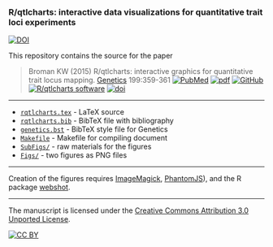 ### R/qtlcharts: interactive data visualizations for quantitative trait loci experiments

[![DOI](https://zenodo.org/badge/28095479.svg)](https://zenodo.org/badge/latestdoi/28095479)

This repository contains the source for the paper

> Broman KW (2015) R/qtlcharts: interactive graphics for quantitative
> trait locus mapping.
> [Genetics](https://academic.oup.com/genetics) 199:359-361
> [![PubMed](icons16/pubmed-icon.png)](https://www.ncbi.nlm.nih.gov/pubmed/25527287)
> [![pdf](icons16/pdf-icon.png)](https://academic.oup.com/genetics/article-pdf/199/2/359/37801010/genetics0359.pdf)
> [![GitHub](icons16/github-icon.png)](https://github.com/kbroman/Paper_Rqtlcharts)
> [![R/qtlcharts software](icons16/R-icon.png)](https://kbroman.org/qtlcharts)
> [![doi](icons16/doi-icon.png)](https://doi.org/10.1534/genetics.114.172742)

---

- [`rqtlcharts.tex`](rqtlcharts.tex) - LaTeX source
- [`rqtlcharts.bib`](rqtlcharts.bib) - BibTeX file with bibliography
- [`genetics.bst`](genetics.bst) - BibTeX style file for Genetics
- [`Makefile`](Makefile) - Makefile for compiling document
- [`SubFigs/`](https://github.com/kbroman/Paper_Rqtlcharts/tree/master/SubFigs) - raw materials for the figures
- [`Figs/`](https://github.com/kbroman/Paper_Rqtlcharts/tree/master/Figs) - two figures as PNG files

---

Creation of the figures requires
[ImageMagick](http://www.imagemagick.org/),
[PhantomJS](http://phantomjs.org/)), and the R package
[webshot](https://github.com/wch/webshot).

---


The manuscript is licensed under the
[Creative Commons Attribution 3.0 Unported License](http://creativecommons.org/licenses/by/3.0/).

[![CC BY](http://i.creativecommons.org/l/by/3.0/88x31.png)](http://creativecommons.org/licenses/by/3.0/)
